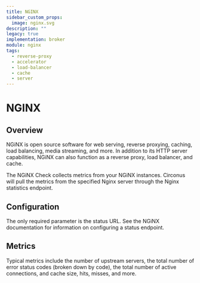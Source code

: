 ```yaml
---
title: NGINX
sidebar_custom_props:
  image: nginx.svg
description: ""
legacy: true
implementation: broker
module: nginx
tags:
  - reverse-proxy
  - accelerator
  - load-balancer
  - cache
  - server
---
```


# NGINX

## Overview

NGiNX is open source software for web serving, reverse proxying, caching, load balancing, media streaming, and more. In addition to its HTTP server capabilities, NGiNX can also function as a reverse proxy, load balancer, and cache.

The NGiNX Check collects metrics from your NGiNX instances. Circonus will pull the metrics from the specified Nginx server through the Nginx statistics endpoint.

## Configuration

The only required parameter is the status URL. See the NGiNX documentation for information on configuring a status endpoint.

## Metrics

Typical metrics include the number of upstream servers, the total number of error status codes (broken down by code), the total number of active connections, and cache size, hits, misses, and more.
